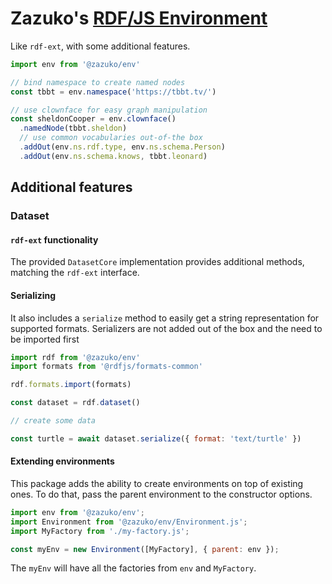 # Zazuko's [RDF/JS Environment](https://github.com/rdfjs-base/environment)

Like `rdf-ext`, with some additional features.

```js
import env from '@zazuko/env'

// bind namespace to create named nodes
const tbbt = env.namespace('https://tbbt.tv/')

// use clownface for easy graph manipulation
const sheldonCooper = env.clownface()
  .namedNode(tbbt.sheldon)
  // use common vocabularies out-of-the box  
  .addOut(env.ns.rdf.type, env.ns.schema.Person)
  .addOut(env.ns.schema.knows, tbbt.leonard)
```

## Additional features

### Dataset

#### `rdf-ext` functionality

The provided `DatasetCore` implementation provides additional methods, matching the `rdf-ext` interface.

#### Serializing

It also includes a `serialize` method to easily get a string representation for supported formats.
Serializers are not added out of the box and the need to be imported first

```js
import rdf from '@zazuko/env'
import formats from '@rdfjs/formats-common'

rdf.formats.import(formats)

const dataset = rdf.dataset()

// create some data

const turtle = await dataset.serialize({ format: 'text/turtle' })
```

#### Extending environments

This package adds the ability to create environments on top of existing ones. To do that, pass the parent environment to the constructor options.

```js
import env from '@zazuko/env';
import Environment from '@zazuko/env/Environment.js';
import MyFactory from './my-factory.js';

const myEnv = new Environment([MyFactory], { parent: env });
```

The `myEnv` will have all the factories from `env` and `MyFactory`.
